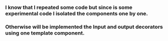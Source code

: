 ### I know that I repeated some code but since is some experimental code I isolated the components one by one.
### Otherwise will be implemented the Input and output decorators using one template component.